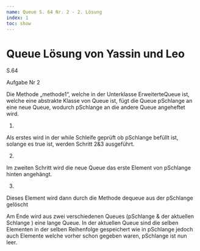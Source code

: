 ```yaml
---
name: Queue S. 64 Nr. 2 - 2. Lösung
index: 1
toc: show
---
```


# Queue Lösung von Yassin und Leo


S.64  

Aufgabe Nr 2 

Die Methode „methode1“, welche in der Unterklasse ErweiterteQueue ist, welche eine abstrakte Klasse von Queue ist, fügt die Queue pSchlange an eine neue Queue, wodurch pSchlange an die andere Queue angeheftet wird. 

1.
Als erstes wird in der while Schleife geprüft ob pSchlange befüllt ist, solange es true ist, werden Schritt 2&3 ausgeführt.

2.
Im zweiten Schritt wird die neue Queue das erste Element von pSchlange hinten angehängt.

3.
Dieses Element wird dann durch die Methode dequeue aus der pSchlange gelöscht


Am Ende wird aus zwei verschiedenen Queues (pSchlange & der aktuellen Schlange ) eine lange Queue. In der aktuellen Queue sind die selben Elementen in der  selben Reihenfolge gespeichert wie in pSchlange  jedoch auch Elemente welche vorher schon gegeben waren, pSchlange ist nun leer. 
